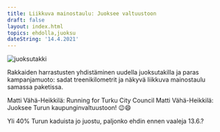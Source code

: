 ```yaml
---
title: Liikkuva mainostaulu: Juoksee valtuustoon
draft: false
layout: index.html
topics: ehdolla,juoksu
dateString: '14.4.2021'
---
```


![juoksutakki](/assets/juoksutakki.jpg)

Rakkaiden harrastusten yhdistäminen uudella juoksutakilla ja paras kampanjamuoto: sadat treenikilometrit ja näkyvä liikkuva mainostaulu samassa paketissa.

Matti Vähä-Heikkilä: Running for Turku City Council
Matti Vähä-Heikkilä: Juoksee Turun kaupunginvaltuustoon! 😉😄

Yli 40% Turun kaduista jo juostu, paljonko ehdin ennen vaaleja 13.6.?
